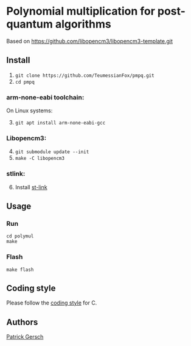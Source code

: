 # Polynomial multiplication for post-quantum algorithms
Based on https://github.com/libopencm3/libopencm3-template.git

## Install
 1. ```git clone https://github.com/TeumessianFox/pmpq.git```
 2. ```cd pmpq```

### arm-none-eabi toolchain:
 On Linux systems:
 
 3. ```git apt install arm-none-eabi-gcc```

### Libopencm3:
 4. ```git submodule update --init```
 5. ```make -C libopencm3```

### stlink:
 6. Install [st-link](https://github.com/texane/stlink.git)

## Usage
### Run
```
cd polymul
make
```

### Flash
```
make flash
```

## Coding style

Please follow the [coding style](https://www.kernel.org/doc/Documentation/process/coding-style.rst) for C.

## Authors

[Patrick Gersch](https://github.com/teumessianfox/)
